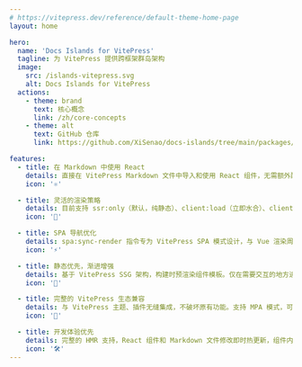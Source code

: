 ```yaml
---
# https://vitepress.dev/reference/default-theme-home-page
layout: home

hero:
  name: 'Docs Islands for VitePress'
  tagline: 为 VitePress 提供跨框架群岛架构
  image:
    src: /islands-vitepress.svg
    alt: Docs Islands for VitePress
  actions:
    - theme: brand
      text: 核心概念
      link: /zh/core-concepts
    - theme: alt
      text: GitHub 仓库
      link: https://github.com/XiSenao/docs-islands/tree/main/packages/vitepress

features:
  - title: 在 Markdown 中使用 React
    details: 直接在 VitePress Markdown 文件中导入和使用 React 组件，无需额外配置。支持 JSX/TSX，完整的 TypeScript 类型支持。
    icon: '⚛️'

  - title: 灵活的渲染策略
    details: 目前支持 ssr:only（默认，纯静态）、client:load（立即水合）、client:visible（可见时水合）、client:only（纯客户端），可扩展更多策略。
    icon: '🎯'

  - title: SPA 导航优化
    details: spa:sync-render 指令专为 VitePress SPA 模式设计，与 Vue 渲染周期同步预渲染模板，消除路由切换时的组件闪烁，优化 CLS 指标。
    icon: '⚡'

  - title: 静态优先，渐进增强
    details: 基于 VitePress SSG 架构，构建时预渲染组件模板。仅在需要交互的地方进行选择性客户端水合，优化首屏性能。
    icon: '🚀'

  - title: 完整的 VitePress 生态兼容
    details: 与 VitePress 主题、插件无缝集成，不破坏原有功能。支持 MPA 模式，可在任何 VitePress 项目中使用。
    icon: '🧩'

  - title: 开发体验优先
    details: 完整的 HMR 支持，React 组件和 Markdown 文件修改即时热更新，组件内部状态保持不丢失。开发/生产环境渲染行为一致，避免生产环境意外。
    icon: '🛠️'
---
```

